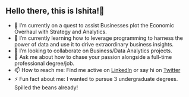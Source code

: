 ## Hello there, this is Ishita!👋

- 🔭 I’m currently on a quest to assist Businesses plot the Economic Overhaul with Strategy and Analytics.
- 🌱 I’m currently learning how to leverage programming to harness the power of data and use it to drive extraordinary business insights.
- 👯 I’m looking to collaborate on Business/Data Analytics projects.
- 💬 Ask me about how to chase your passion alongside a full-time professional degree/job.
- 📫 How to reach me: Find me active on [LinkedIn](https://www.linkedin.com/in/s-ishita/) or say hi on [Twitter](https://twitter.com/The_Words_Worth)
- ⚡ Fun fact about me: I wanted to pursue 3 undergraduate degrees. Spilled the beans already!

<!--
**singhishita/singhishita** is a ✨ _special_ ✨ repository because its `README.md` (this file) appears on your GitHub profile.>

